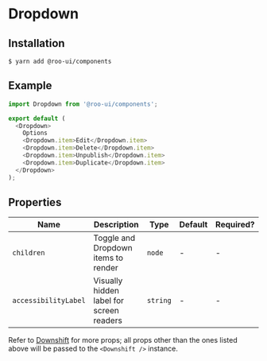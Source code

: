 # Dropdown

<!-- STORY -->

## Installation

```shell
$ yarn add @roo-ui/components
```

## Example

```js
import Dropdown from '@roo-ui/components';

export default (
  <Dropdown>
    Options
    <Dropdown.item>Edit</Dropdown.item>
    <Dropdown.item>Delete</Dropdown.item>
    <Dropdown.item>Unpublish</Dropdown.item>
    <Dropdown.item>Duplicate</Dropdown.item>
  </Dropdown>
);
```

## Properties

| Name                 | Description                              | Type     | Default | Required? |
|----------------------|------------------------------------------|----------|---------|-----------|
| `children`           | Toggle and Dropdown items to render      | `node`   | -       | -         |
| `accessibilityLabel` | Visually hidden label for screen readers | `string` | -       | -         |

Refer to [Downshift](https://github.com/paypal/downshift#props) for more props; all props other than the ones listed above will be passed to the `<Downshift />` instance.
